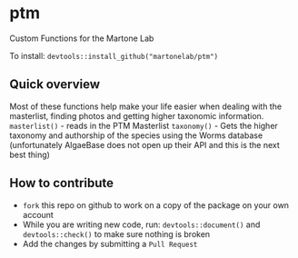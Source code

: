 # ptm
Custom Functions for the Martone Lab

To install: `devtools::install_github("martonelab/ptm")`

## Quick overview
Most of these functions help make your life easier when dealing with the masterlist, finding photos and getting higher taxonomic information.
`masterlist()` - reads in the PTM Masterlist
`taxonomy()` - Gets the higher taxonomy and authorship of the species using the Worms database (unfortunately AlgaeBase does not open up their API and this is the next best thing)

## How to contribute
- `fork` this repo on github to work on a copy of the package on your own account
- While you are writing new code, run: `devtools::document()` and `devtools::check()` to make sure nothing is broken
- Add the changes by submitting a `Pull Request`